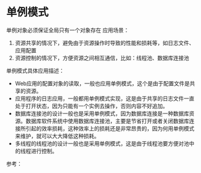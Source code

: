 # 单例模式
单例对象必须保证全局只有一个对象存在
应用场景：
1. 资源共享的情况下，避免由于资源操作时导致的性能和损耗等，如日志文件、应用配置
2. 资源控制的情况下，方便资源之间相互通信，比如：线程池、数据库连接池

单例模式具体应用描述：
* Web应用的配置对象的读取，一般也应用单例模式，这个是由于配置文件是共享的资源。
* 应用程序的日志应用，一般都用单例模式实现，这是由于共享的日志文件一直处于打开状态，因为只能有一个实例去操作，否则内容不好追加。
* 数据库连接池的设计一般也是采用单例模式，因为数据库连接是一种数据库资源。数据库软件系统中使用数据库连接池，主要是节省打开或者关闭数据库连接所引起的效率损耗，这种效率上的损耗还是非常昂贵的，因为何用单例模式来维护，就可以大大降低这种损耗。
* 多线程的线程池的设计一般也是采用单例模式，这是由于线程池要方便对池中的线程进行控制。

参考：
<!--stackedit_data:
eyJoaXN0b3J5IjpbMTQwNjE1NzcxMF19
-->